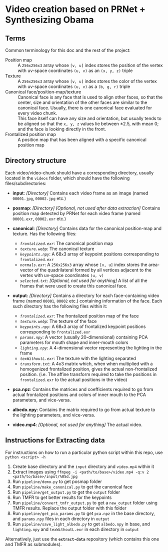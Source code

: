 # Video creation based on PRNet + Synthesizing Obama
## Terms
Common terminology for this doc and the rest of the project:

<dl>
<dt>Position map</dt>
<dd>
A <code>256x256x3</code> array whose <code>[v, u]</code> index stores the position of the vertex with uv-space coordinates <code>(u, v)</code> as an <code>(x, y, z)</code> triple
</dd>

<dt>Texture</dt>
<dd>
A <code>256x256x3</code> array whose <code>[v, u]</code> index stores the color of the vertex with uv-space coordinates <code>(u, v)</code> as a <code>(b, g, r)</code> triple
</dd>

<dt>Canonical face/position-map/texture</dt>
<dd>
Canonical face is any face that is used to align other faces, so that the center, size and orientation of the other faces are similar to the canonical face. Usually, there is one canonical face evaluated for every video chunk.<br> 
This face itself can have any size and orientation, but usually tends to be aligned so that the <code>x, y, z</code> values lie between ±2.5, with mean 0; and the face is looking directly in the front.<br>
</dd>

<dt>Frontalized position map</dt>
<dd>
A position map that has been aligned with a specific canonical position map
</dd>
</dl>

## Directory structure
Each video/video-chunk should have a corresponding directory, usually located in the `videos` folder, which should have the following files/subdirectories:
* **input**: _[Directory]_ Contains each video frame as an image (named `00001.jpg`, `00002.jpg` etc.)
* **posmap**: _[Directory] [Optional, not used after data extraction]_ Contains position map detected by PRNet for each video frame (named `00001.exr`, `00002.exr` etc.)
* **canonical**: _[Directory]_ Contains data for the canonical position-map and texture. Has the following files:
  * _`frontalized.exr`_: The canonical position map
  * _`texture.webp`_: The canonical texture
  * _`keypoints.npy`_: A 68`x`3 array of keypoint positions corresponding to `frontalized.exr`
  * _`normals.exr`_: A `256x256x3` array whose `[v, u]` index stores the area-vector of the quadrilateral formed by all vertices adjacent to the vertex with uv-space coordinates `(u, v)`
  * _`selected.txt`_: _[Optional, not used for anything]_ A list of all the frames that were used to create this canonical face.  

* **output**: _[Directory]_ Contains a directory for each face-containing video frame (named `00001`, `00002` etc.) containing information of the face. Each such directory has the following files within it:
  * _`frontalized.exr`_: The frontalized position map of the face
  * _`texture.webp`_: The texture of the face
  * _`keypoints.npy`_: A 68`x`3 array of frontalized keypoint positions corresponding to `frontalized.exr`
  * _`params.npy`_: A vector (usually 20-dimensional) containing PCA parameters for mouth shape and inner-mouth colors
  * _`lighting.npy`_: A 4-dimensional vector representing the lighting in the frame
  * _`texWithoutL.exr`_: The texture with the lighting separated
  * _`transform.txt`_: A 4x3 matrix which, when when multiplied with a homogenized frontalized position, gives the actual non-frontalized position. (i.e. The affine transform required to take the positions in `frontalized.exr` to the actual positions in the video)  

* **pca.npz**: Contains the matrices and coefficients required to go from actual frontalized positions and colors of inner mouth to the PCA parameters, and vice-versa.
* **albedo.npy**: Contains the matrix required to go from actual texture to the lighting parameters, and vice-versa.
* **video.mp4**: _[Optional, not used for anything]_ The actual video.

## Instructions for Extracting data
For instructions on how to run a particular python script within this repo, use `python <script> -h`
1. Create base directory and the `input` directory and `video.mp4` within it
1. Extract images using `ffmpeg -i <path/to/base>/video.mp4 -q:v 2 <path/to/base>/input/%05d.jpg`
1. Run `pipeline/demo.py` to get posmap folder
1. Run `pipeline/make_canonical.py` to get the canonical face
1. Run `pipeline/get_output.py` to get the `output` folder
1. Run TMFR to get better results for the keypoints
1. Run `pipeline/convert_tmfr_output.py` to get a `new_output` folder using TMFR results. Replace the output folder with this folder
1. Run `pipeline/get_pca_params.py` to get `pca.npz` in the base directory, and `params.npy` files in each directory in `output`
1. Run `pipeline/save_light_albedo.py` to get `albedo.npy` in base, and `lighting.npy` and `texWithoutL.exr` in each directory in `output`

Alternatively, just use the **`extract-data`** repository (which contains this one and TMFR as submodules).
